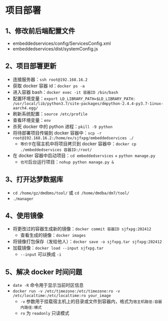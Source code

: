 # 项目部署

## 1、修改前后端配置文件

- embeddedservices/config/ServicesConfig.xml
- embeddedservices/dist/systemConfig.js

## 2、项目部署更新

- 连接服务器：`ssh root@192.168.16.2`
- 获取 docker 容器 id：`docker ps -a`
- 进入容器 bash：`docker exec -it 容器ID /bin/bash`
- 配置环境变量：`export LD_LIBRARY_PATH=$LD_LIBRARY_PATH: /usr/local/lib/python3.7/site-packages/dmpython-2.4.4-py3.7-1inux-aarch4.egg/`
- 刷新系统配置：`source /etc/profile`
- 查看环境变量：`env`
- 杀死 docker 中的 python 进程：`pkill -9 python`
- 将待部署项目传输到 docker 容器中：`scp -r root@192.168.16.2:/home/ev/sjfxpg/embeddedservices ./`
  - `等价于`在宿主机中将项目拷贝到 docker 容器中：`docker cp ./embeddedservices 容器ID:/root/`
- 在 docker 容器中启动项目：`cd embeddedservices` + `python manage.py`
  - `也可`后台运行项目：`nohup python manage.py &`

## 3、打开达梦数据库

- `cd /home/gz/dmdbms/tool/` 或 `cd /home/dmdba/dm7/tool/`
- `./manager`

## 4、使用镜像

- 将更改过的容器生成新的镜像：`docker commit 容器ID sjfxpg:202412`
  - 查看生成的镜像：`docker images`
- 将镜像打包保存（发给他人）：`docker save -o sjfxpg.tar sjfxpg:202412`
- 加载镜像：`docker load --input sjfxpg.tar`
  - `--input` 可以换成 `-i`

## 5、解决 docker 时间问题

- `‌date -R` 命令用于显示当前时区信息 ‌
- `docker run -v /etc/timezone:/etc/timezone:ro -v /etc/localtime:/etc/localtime:ro your_image`
  - `-v` 参数用于挂载宿主机上的目录或文件到容器内，格式为`宿主机路径:容器内路径:模式`
  - `ro` 为 `readonly` 只读模式
